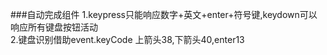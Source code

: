 ###自动完成组件
1.keypress只能响应数字+英文+enter+符号键,keydown可以响应所有键盘按钮活动<br/>
2.键盘识别借助event.keyCode 上箭头38,下箭头40,enter13<br/>
